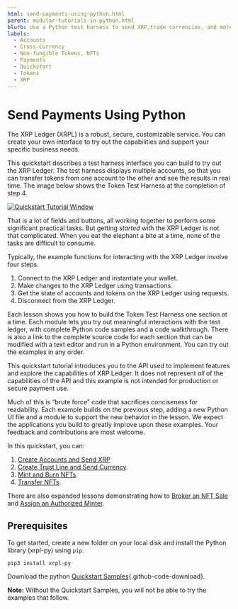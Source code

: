 ```yaml
---
html: send-payments-using-python.html
parent: modular-tutorials-in-python.html
blurb: Use a Python test harness to send XRP,trade currencies, and more.
labels:
  - Accounts
  - Cross-Currency
  - Non-fungible Tokens, NFTs
  - Payments
  - Quickstart
  - Tokens
  - XRP
---
```

# Send Payments Using Python

The XRP Ledger (XRPL) is a robust, secure, customizable service. You can create your own interface to try out the capabilities and support your specific business needs.

This quickstart describes a test harness interface you can build to try out the XRP Ledger. The test harness displays multiple accounts, so that you can transfer tokens from one account to the other and see the results in real time. The image below shows the Token Test Harness at the completion of step 4.

[![Quickstart Tutorial Window](/img/quickstart-py15.png)](/img/quickstart-py15.png)

That is a lot of fields and buttons, all working together to perform some significant practical tasks. But getting _started_ with the XRP Ledger is not that complicated. When you eat the elephant a bite at a time, none of the tasks are difficult to consume.

Typically, the example functions for interacting with the XRP Ledger involve four steps.

1. Connect to the XRP Ledger and instantiate your wallet.
2. Make changes to the XRP Ledger using transactions.
3. Get the state of accounts and tokens on the XRP Ledger using requests.
4. Disconnect from the XRP Ledger.

Each lesson shows you how to build the Token Test Harness one section at a time. Each module lets you try out meaningful interactions with the test ledger, with complete Python code samples and a code walkthrough. There is also a link to the complete source code for each section that can be modified with a text editor and run in a Python environment. You can try out the examples in any order.

This quickstart tutorial introduces you to the API used to implement features and explore the capabilities of XRP Ledger. It does not represent _all_ of the capabilities of the API and this example is not intended for production or secure payment use.

Much of this is “brute force” code that sacrifices conciseness for readability. Each example builds on the previous step, adding a new Python UI file and a module to support the new behavior in the lesson. We expect the applications you build to greatly improve upon these examples. Your feedback and contributions are most welcome.

In this quickstart, you can:

1. [Create Accounts and Send XRP](py-create-accounts-send-xrp.md)
2. [Create Trust Line and Send Currency](py-create-trustline-send-currency.md).
3. [Mint and Burn NFTs](py-mint-and-burn-nfts.md).
4. [Transfer NFTs](py-transfer-nfts.md).

There are also expanded lessons demonstrating how to [Broker an NFT Sale](py-broker-sale.md) and [Assign an Authorized Minter](py-authorize-minter.md).


## Prerequisites

To get started, create a new folder on your local disk and install the Python library (xrpl-py) using `pip`.

```
pip3 install xrpl-py
```

Download the python [Quickstart Samples](https://github.com/XRPLF/xrpl-dev-portal/tree/master/content/_code-samples/quickstart/py/){.github-code-download}.

**Note:** Without the Quickstart Samples, you will not be able to try the examples that follow.
